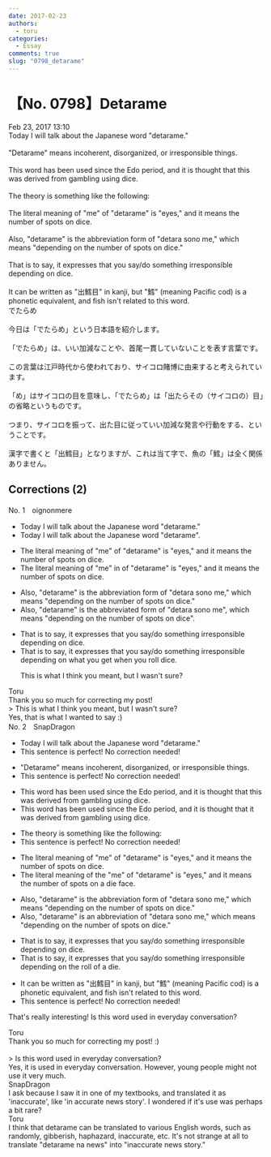 ```yaml
---
date: 2017-02-23
authors:
  - toru
categories:
  - Essay
comments: true
slug: "0798_detarame"
---
```


# 【No. 0798】Detarame
<div class="date">Feb 23, 2017 13:10</div>
<div id="post"><div id="body_show_ori">
Today I will talk about the Japanese word "detarame."<br/><br/>"Detarame" means incoherent, disorganized, or irresponsible things.<br/><br/>This word has been used since the Edo period, and it is thought that this was derived from gambling using dice.<br/><br/>The theory is something like the following:<br/><br/>The literal meaning of "me" of "detarame" is "eyes," and it means the number of spots on dice.<br/><br/>Also, "detarame" is the abbreviation form of "detara sono me," which means "depending on the number of spots on dice."<br/><br/>That is to say, it expresses that you say/do something irresponsible depending on dice.<br/><br/>It can be written as "出鱈目" in kanji, but "鱈" (meaning Pacific cod) is a phonetic equivalent, and fish isn't related to this word.
</div></div>

<!-- more -->

<div id="post_ja"><div id="body_show_mo">
でたらめ<br/><br/>今日は「でたらめ」という日本語を紹介します。<br/><br/>「でたらめ」は、いい加減なことや、首尾一貫していないことを表す言葉です。<br/><br/>この言葉は江戸時代から使われており、サイコロ賭博に由来すると考えられています。<br/><br/>「め」はサイコロの目を意味し、「でたらめ」は「出たらその（サイコロの）目」の省略というものです。<br/><br/>つまり、サイコロを振って、出た目に従っていい加減な発言や行動をする、ということです。<br/><br/>漢字で書くと「出鱈目」となりますが、これは当て字で、魚の「鱈」は全く関係ありません。
</div></div>

## Corrections (2)
<div id="block"><div class="first_name"> No. 1　<span class="just_name">oignonmere</span></div><div id="block2">
<ul class="correction_field">
<li class="incorrect">Today I will talk about the Japanese word "detarame."</li>
<li class="corrected correct">
Today I will talk about the Japanese word "detarame<span class="f_blue">"</span>.
</li>
</ul>
<ul class="correction_field">
<li class="incorrect">The literal meaning of "me" of "detarame" is "eyes," and it means the number of spots on dice.</li>
<li class="corrected correct">
The literal meaning of "me" <span class="f_blue">in </span><span class="sline">of </span>"detarame" is "eyes," and it means the number of spots on dice.
</li>
</ul>
<ul class="correction_field">
<li class="incorrect">Also, "detarame" is the abbreviation form of "detara sono me," which means "depending on the number of spots on dice."</li>
<li class="corrected correct">
Also, "detarame" is the abbreviat<span class="f_blue">ed</span> form of "detara sono me<span class="f_blue">"</span>, which means "depending on the number of spots on dice<span class="f_blue">"</span>.
</li>
</ul>
<ul class="correction_field">
<li class="incorrect">That is to say, it expresses that you say/do something irresponsible depending on dice.</li>
<li class="corrected correct">
That is to say, it expresses that you say/do something irresponsible depending on<span class="f_blue"> what you get when you roll </span>dice.
<p class="correction_comment">This is what I think you meant, but I wasn't sure?</p>
</li>
</ul>
</div><div class="name"><span class="just_name">Toru</span><br>
Thank you so much for correcting my post!<br/>&gt; This is what I think you meant, but I wasn't sure?<br/>Yes, that is what I wanted to say :)
</div>
</div>
<div id="block"><div class="first_name"> No. 2　<span class="just_name">SnapDragon</span></div><div id="block2">
<ul class="correction_field">
<li class="incorrect">Today I will talk about the Japanese word "detarame."</li>
<li class="corrected perfect">This sentence is perfect! No correction needed!</li>
</ul>
<ul class="correction_field">
<li class="incorrect">"Detarame" means incoherent, disorganized, or irresponsible things.</li>
<li class="corrected perfect">This sentence is perfect! No correction needed!</li>
</ul>
<ul class="correction_field">
<li class="incorrect">This word has been used since the Edo period, and it is thought that this was derived from gambling using dice.</li>
<li class="corrected correct">
This word has been used since the Edo period, and it is thought that <span class="f_red">it</span> was derived from gambling using dice.
</li>
</ul>
<ul class="correction_field">
<li class="incorrect">The theory is something like the following:</li>
<li class="corrected perfect">This sentence is perfect! No correction needed!</li>
</ul>
<ul class="correction_field">
<li class="incorrect">The literal meaning of "me" of "detarame" is "eyes," and it means the number of spots on dice.</li>
<li class="corrected correct">
The literal meaning of <span class="f_blue">the</span> "me" of "detarame" is "eyes," and it means the number of spots on <span class="f_blue">a die face</span>.
</li>
</ul>
<ul class="correction_field">
<li class="incorrect">Also, "detarame" is the abbreviation form of "detara sono me," which means "depending on the number of spots on dice."</li>
<li class="corrected correct">
Also, "detarame" is <span class="f_blue">an abbreviation </span>of "detara sono me," which means "depending on the number of spots on dice."
</li>
</ul>
<ul class="correction_field">
<li class="incorrect">That is to say, it expresses that you say/do something irresponsible depending on dice.</li>
<li class="corrected correct">
That is to say, it expresses that you say/do something irresponsible depending on <span class="f_blue">the roll of a die</span>.
</li>
</ul>
<ul class="correction_field">
<li class="incorrect">It can be written as "出鱈目" in kanji, but "鱈" (meaning Pacific cod) is a phonetic equivalent, and fish isn't related to this word.</li>
<li class="corrected perfect">This sentence is perfect! No correction needed!</li>
</ul>
<p class="comment_small">
 That's really interesting! Is this word used in everyday conversation?
</p>

</div><div class="name"><span class="just_name">Toru</span><br>
Thank you so much for correcting my post! :)<br/><br/>&gt; Is this word used in everyday conversation?<br/>Yes, it is used in everyday conversation. However, young people might not use it very much.
</div>
<div class="name"><span class="just_name">SnapDragon</span><br>
I ask because I saw it in one of my textbooks, and translated it as 'inaccurate', like 'in accurate news story'. I wondered if it's use was perhaps a bit rare?
</div>
<div class="name"><span class="just_name">Toru</span><br>
I think that detarame can be translated to various English words, such as randomly, gibberish, haphazard, inaccurate, etc. It's not strange at all to translate "detarame na news" into "inaccurate news story."
</div>
</div>
